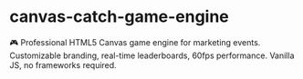 # canvas-catch-game-engine
🎮 Professional HTML5 Canvas game engine for marketing events. Customizable branding, real-time leaderboards, 60fps performance. Vanilla JS, no frameworks required.
